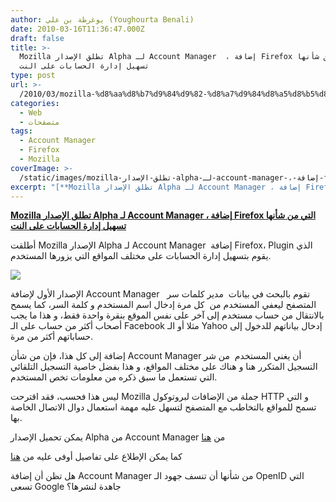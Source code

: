 ```yaml
---
author: يوغرطة بن علي (Youghourta Benali)
date: 2010-03-16T11:36:47.000Z
draft: false
title: >-
  Mozilla تطلق الإصدار Alpha لـ Account Manager  ، إضافة Firefox التي من شأنها
  تسهيل إدارة الحسابات على النت
type: post
url: >-
  /2010/03/mozilla-%d8%aa%d8%b7%d9%84%d9%82-%d8%a7%d9%84%d8%a5%d8%b5%d8%af%d8%a7%d8%b1-alpha-%d9%84%d9%80-account-manager-%d8%8c-%d8%a5%d8%b6%d8%a7%d9%81%d8%a9-firefox-%d8%a7%d9%84%d8%aa%d9%8a-%d9%85%d9%86/
categories:
  - Web
  - متصفحات
tags:
  - Account Manager
  - Firefox
  - Mozilla
coverImage: >-
  /static/images/mozilla-تطلق-الإصدار-alpha-لـ-account-manager-،-إضافة-firefox-التي-من/account-manager.jpg
excerpt: "[**Mozilla تطلق الإصدار Alpha لـ Account Manager ، إضافة Firefox التي من شأنها تسهيل إدارة الحسابات على النت**](https://www.it-scoop.com/2010/03/mozilla-%d8%aa%d8%b7%d9%84%d9%82-%d8%a7%d9%84%d8%a5%d8%b5%d8%af%d8%a7%d8%b1-alpha-%d9%84%d9%80-account-manager-%d8%8c-%d8%a5%d8%b6%d8%a7%d9%81%d8%a9-firefox-%d8%a7%d9%84%d8%aa%d9%8a-%d9%85%d9%86/)\n\nأطلقت Mozilla الإصدار Alpha لـ Account Manager \_إضافة Firefox، Plugin الذي يقوم بتسهيل إدارة الحسابات على مختلف المواقع التي يزورها المستخدم.\n\n\n\nالإصدار الأول لإضافة"
---
```

[**Mozilla تطلق الإصدار Alpha لـ Account Manager ، إضافة Firefox التي من شأنها تسهيل إدارة الحسابات على النت**](https://www.it-scoop.com/2010/03/mozilla-%d8%aa%d8%b7%d9%84%d9%82-%d8%a7%d9%84%d8%a5%d8%b5%d8%af%d8%a7%d8%b1-alpha-%d9%84%d9%80-account-manager-%d8%8c-%d8%a5%d8%b6%d8%a7%d9%81%d8%a9-firefox-%d8%a7%d9%84%d8%aa%d9%8a-%d9%85%d9%86/)

أطلقت Mozilla الإصدار Alpha لـ Account Manager  إضافة Firefox، Plugin الذي يقوم بتسهيل إدارة الحسابات على مختلف المواقع التي يزورها المستخدم.

![](/static/images/mozilla-تطلق-الإصدار-alpha-لـ-account-manager-،-إضافة-firefox-التي-من/account-manager.jpg)

الإصدار الأول لإضافة Account Manager   تقوم بالبحث في بيانات  مدير كلمات سر المتصفح ليعفي المستخدم من  كل مرة إدخال اسم المستخدم و كلمة السر، كما يسمح بالانتقال من حساب مستخدم إلى آخر على نفس الموقع بنقرة واحدة فقط، و هذا ما يجب أصحاب أكثر من حساب على الـ Facebook مثلا أو الـ Yahoo إدخال بياناتهم للدخول إلى حساباتهم أكثر من مرة.

إضافة إلى كل هذا، فإن من شأن Account Manager أن يغني المستخدم  من شر التسجيل المتكرر هنا و هناك على مختلف المواقع، و هذا بفضل خاصية التسجيل التلقائي التي تستعمل ما سبق ذكره من معلومات تخص المستخدم.

ليس هذا فحسب، فقد اقترحت Mozilla جملة من الإضافات لبروتوكول HTTP و التي تسمح للمواقع بالتخاطب مع المتصفح لتسهل عليه مهمة استعمال دوال الاتصال الخاصة بها.

يمكن تحميل الإصدار Alpha من Account Manager من [هنا](https://people.mozilla.com/%7Edmills/account-manager/latest.xpi)

كما يمكن الإطلاع على تفاصيل أوفى عليه من [هنا](http://mozillalabs.com/blog/2010/03/account-manager/)

هل تظن أن إضافة Account Manager من شأنها أن تنسف جهود الـ OpenID التي تسعى Google جاهدة لنشرها؟
